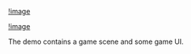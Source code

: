 [!image](https://raw.githubusercontent.com/MingHui1997/Github-project-icon/main/ProjectType/demo.png)

[!image](https://raw.githubusercontent.com/MingHui1997/Github-project-icon/main/ProjectStatus/release.png)

The demo contains a game scene and some game UI.
